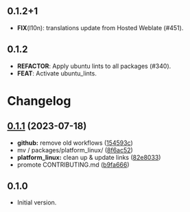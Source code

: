 ## 0.1.2+1

 - **FIX**(l10n): translations update from Hosted Weblate (#451).

## 0.1.2

 - **REFACTOR**: Apply ubuntu lints to all packages (#340).
 - **FEAT**: Activate ubuntu_lints.

# Changelog

## [0.1.1](https://github.com/canonical/ubuntu-flutter-plugins/compare/platform_linux-v0.1.0...platform_linux-v0.1.1) (2023-07-18)


* **github:** remove old workflows ([154593c](https://github.com/canonical/ubuntu-flutter-plugins/commit/154593c71e41672e830d3dc208231de10fd86b4e))
* mv / packages/platform_linux/ ([8f6ac52](https://github.com/canonical/ubuntu-flutter-plugins/commit/8f6ac525bc0b0a80145e58b133fd8930f3f3ab6a))
* **platform_linux:** clean up & update links ([82e8033](https://github.com/canonical/ubuntu-flutter-plugins/commit/82e8033678ed44da242d50d3f8b902b7bd03ef2b))
* promote CONTRIBUTING.md ([b9fa666](https://github.com/canonical/ubuntu-flutter-plugins/commit/b9fa666b568a609a14c23b7bfce1e4a2e5d0d195))

## 0.1.0

- Initial version.
